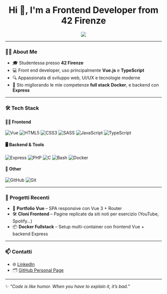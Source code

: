 <h1 align="center">Hi 👋, I'm a Frontend Developer from 42 Firenze</h1>

<p align="center">
  <img src="https://readme-typing-svg.herokuapp.com?font=Fira+Code&size=22&pause=1000&center=true&vCenter=true&width=435&lines=Frontend+Developer;42+Firenze+Student;Vue+%7C+HTML+%7C+CSS+%7C+JS+%7C+TS;Always+learning+new+tech" />
</p>

---

### 👩‍💻 About Me

- 🎓 Studentessa presso **42 Firenze**
- 💻 Front end developer, uso principalmente **Vue.js** e **TypeScript**
- 🔍 Appassionata di sviluppo web, UI/UX e tecnologie moderne
- 🌱 Sto migliorando le mie competenze **full stack** **Docker**, e backend con **Express**

---

### 🛠️ Tech Stack

#### 👩‍💻 Frontend
![Vue](https://img.shields.io/badge/Vue.js-35495E?logo=vue.js&logoColor=4FC08D)
![HTML5](https://img.shields.io/badge/HTML5-E34F26?logo=html5&logoColor=white)
![CSS3](https://img.shields.io/badge/CSS3-1572B6?logo=css3&logoColor=white)
![SASS](https://img.shields.io/badge/Sass-hotpink?logo=sass&logoColor=white)
![JavaScript](https://img.shields.io/badge/JavaScript-F7DF1E?logo=javascript&logoColor=black)
![TypeScript](https://img.shields.io/badge/TypeScript-007ACC?logo=typescript&logoColor=white)

#### 🖥 Backend & Tools
![Express](https://img.shields.io/badge/Express.js-000000?logo=express&logoColor=white)
![PHP](https://img.shields.io/badge/PHP-777BB4?logo=php&logoColor=white)
![C](https://img.shields.io/badge/C-00599C?logo=c&logoColor=white)
![Bash](https://img.shields.io/badge/Bash-121011?logo=gnu-bash&logoColor=white)
![Docker](https://img.shields.io/badge/Docker-2496ED?logo=docker&logoColor=white)

#### 🔧 Other
![GitHub](https://img.shields.io/badge/GitHub-181717?logo=github&logoColor=white)
![Git](https://img.shields.io/badge/Git-F05032?logo=git&logoColor=white)

---

### 📂 Progetti Recenti

- 🚧 **Portfolio Vue** – SPA responsive con Vue 3 + Router
- 🛠 **Cloni Frontend** – Pagine replicate da siti noti per esercizio (YouTube, Spotify…)
- 📦 **Docker Fullstack** – Setup multi-container con frontend Vue + backend Express

---

### 📫 Contatti

- 🌐 [LinkedIn]([https://www.linkedin.com](https://www.linkedin.com/in/paulina-lichota-6a1b05178/)/)
- 🗂️ [GitHub Personal Page](https://paulich07.github.io/)


---

✨ _“Code is like humor. When you have to explain it, it’s bad.”_
